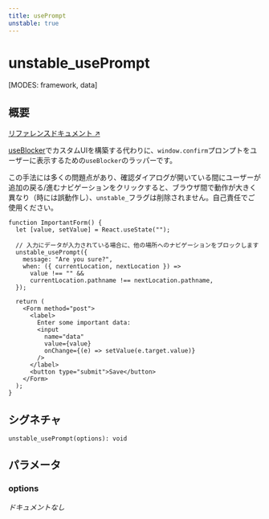 ```yaml
---
title: usePrompt
unstable: true
---
```


# unstable_usePrompt

[MODES: framework, data]

## 概要

[リファレンスドキュメント ↗](https://api.reactrouter.com/v7/functions/react_router.unstable_usePrompt.html)

[useBlocker](../hooks/useBlocker)でカスタムUIを構築する代わりに、`window.confirm`プロンプトをユーザーに表示するための`useBlocker`のラッパーです。

この手法には多くの問題点があり、確認ダイアログが開いている間にユーザーが追加の戻る/進むナビゲーションをクリックすると、ブラウザ間で動作が大きく異なり（時には誤動作し）、`unstable_`フラグは削除されません。自己責任でご使用ください。

```tsx
function ImportantForm() {
  let [value, setValue] = React.useState("");

  // 入力にデータが入力されている場合に、他の場所へのナビゲーションをブロックします
  unstable_usePrompt({
    message: "Are you sure?",
    when: ({ currentLocation, nextLocation }) =>
      value !== "" &&
      currentLocation.pathname !== nextLocation.pathname,
  });

  return (
    <Form method="post">
      <label>
        Enter some important data:
        <input
          name="data"
          value={value}
          onChange={(e) => setValue(e.target.value)}
        />
      </label>
      <button type="submit">Save</button>
    </Form>
  );
}
```

## シグネチャ

```tsx
unstable_usePrompt(options): void
```

## パラメータ

### options

_ドキュメントなし_
